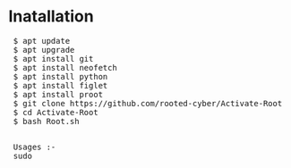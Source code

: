 # Inatallation
<pre>
 $ apt update
 $ apt upgrade
 $ apt install git
 $ apt install neofetch
 $ apt install python
 $ apt install figlet
 $ apt install proot
 $ git clone https://github.com/rooted-cyber/Activate-Root
 $ cd Activate-Root
 $ bash Root.sh
 </pre>
 
 <pre>
 Usages :-
 sudo
 </pre>